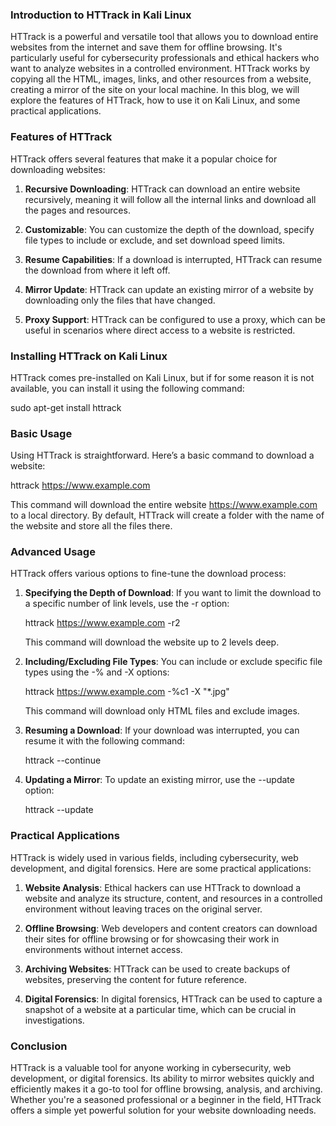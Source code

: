 ### Introduction to HTTrack in Kali Linux

HTTrack is a powerful and versatile tool that allows you to download entire websites from the internet and save them for offline browsing. It's particularly useful for cybersecurity professionals and ethical hackers who want to analyze websites in a controlled environment. HTTrack works by copying all the HTML, images, links, and other resources from a website, creating a mirror of the site on your local machine. In this blog, we will explore the features of HTTrack, how to use it on Kali Linux, and some practical applications.

### Features of HTTrack

HTTrack offers several features that make it a popular choice for downloading websites:

1. **Recursive Downloading**: HTTrack can download an entire website recursively, meaning it will follow all the internal links and download all the pages and resources.

2. **Customizable**: You can customize the depth of the download, specify file types to include or exclude, and set download speed limits.

3. **Resume Capabilities**: If a download is interrupted, HTTrack can resume the download from where it left off.

4. **Mirror Update**: HTTrack can update an existing mirror of a website by downloading only the files that have changed.

5. **Proxy Support**: HTTrack can be configured to use a proxy, which can be useful in scenarios where direct access to a website is restricted.

### Installing HTTrack on Kali Linux

HTTrack comes pre-installed on Kali Linux, but if for some reason it is not available, you can install it using the following command:

sudo apt-get install httrack

### Basic Usage

Using HTTrack is straightforward. Here’s a basic command to download a website:

httrack https://www.example.com

This command will download the entire website https://www.example.com to a local directory. By default, HTTrack will create a folder with the name of the website and store all the files there.

### Advanced Usage

HTTrack offers various options to fine-tune the download process:

1. **Specifying the Depth of Download**: If you want to limit the download to a specific number of link levels, use the -r option:

   httrack https://www.example.com -r2

   This command will download the website up to 2 levels deep.

2. **Including/Excluding File Types**: You can include or exclude specific file types using the -% and -X options:

   httrack https://www.example.com -%c1 -X "*.jpg"

   This command will download only HTML files and exclude images.

3. **Resuming a Download**: If your download was interrupted, you can resume it with the following command:

   httrack --continue

4. **Updating a Mirror**: To update an existing mirror, use the --update option:

   httrack --update

### Practical Applications

HTTrack is widely used in various fields, including cybersecurity, web development, and digital forensics. Here are some practical applications:

1. **Website Analysis**: Ethical hackers can use HTTrack to download a website and analyze its structure, content, and resources in a controlled environment without leaving traces on the original server.

2. **Offline Browsing**: Web developers and content creators can download their sites for offline browsing or for showcasing their work in environments without internet access.

3. **Archiving Websites**: HTTrack can be used to create backups of websites, preserving the content for future reference.

4. **Digital Forensics**: In digital forensics, HTTrack can be used to capture a snapshot of a website at a particular time, which can be crucial in investigations.

### Conclusion

HTTrack is a valuable tool for anyone working in cybersecurity, web development, or digital forensics. Its ability to mirror websites quickly and efficiently makes it a go-to tool for offline browsing, analysis, and archiving. Whether you're a seasoned professional or a beginner in the field, HTTrack offers a simple yet powerful solution for your website downloading needs.
